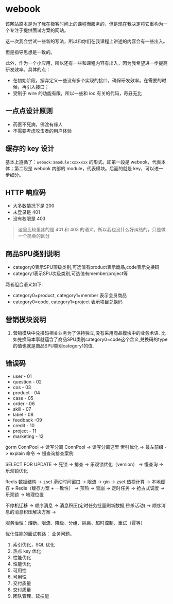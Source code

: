 # webook

该网站原本是为了我在极客时间上的课程而服务的，但是现在我决定将它重构为一个专注于提供面试方案的网站。

这一次我会尝试一些新的写法，所以和你们在我课程上讲述的内容会有一些出入。

但是指导思想是一致的。

此外，作为一个小应用，所以还有一些和课程内容有出入，因为我希望进一步提高研发效率。具体的点：
- 在初始阶段，摒弃定义一些没有多个实现的接口，确保研发效率。在需要的时候，再引入接口；
- 受制于 wire 的功能有限，所以一些和 ioc 有关的代码，奇丑无比

## 一点点设计原则
- 药医不死病，佛渡有缘人
- 不需要考虑攻击者的用户体验

## 缓存的 key 设计
基本上遵循了：`webook:$module:xxxxxxx` 的形式。即第一段是 webook，代表本体；第二段是 webook 内部的 module，代表模块。后面的就是 key，可以进一步细分。

## HTTP 响应码
- 大多数情况下是 200
- 未登录是 401
- 没有权限是 403

> 这里比较蛋疼的是 401 和 403 的语义。所以我也没什么好纠结的，只是做一个简单的区分

## 商品SPU类别说明
- category0表示SPU顶级类别,可选值有product表示商品,code表示兑换码
- category1表示SPU次级类别,可选值有member/project等

两者组合语义如下:
- category0=product, category1=member 表示会员商品
- category0=code, category1=project 表示项目兑换码

## 营销模块说明

1. 营销模块中兑换码相关业务为了保持独立,没有采用商品模块中的业务术语. 比如兑换码本事就蕴含了商品SPU类别category0=code这个含义,兑换码的type的值也就是商品SPU类别category1的值.

## 错误码
- user - 01
- question - 02
- cos - 03
- product - 04
- case - 05
- order - 06
- skill - 07
- label - 08
- feedback -09
- credit - 10
- project - 11
- marketing - 12

gorm ConnPool -> 读写分离 ConnPool -> 读写分离这里
索引优化 -> 最左前缀 -> explain 命令 -> 慢查询排查案例

SELECT FOR UPDATE -> 死锁 -> 排查 -> 乐观锁优化（version）
    -> 慢查询 -> 乐观锁优化

Redis 数据结构 -> zset 滑动时间窗口 -> 限流 -> gin
        -> zset 热榜计算 -> 本地缓存 + Redis（缓存方案 + 一致性） -> 预热 -> 雪崩
                                -> 定时任务 -> 抢占式调度 -> 乐观锁
        -> 地理位置


不停机迁移 -> 顺序消息 -> 消息积压(定时任务批量刷新数据,秒杀活动) -> 顺序消息的消息积压解决方案 -> 

服务治理：熔断、限流、降级、分组、隔离、超时控制、重试（幂等）

优化性能的面试套路：
业务问题。
1. 索引优化，SQL 优化
2. 热点 key 优化
3. 性能优化
4. 性能优化
5. 可用性
6. 可用性
7. 交付质量
8. 交付质量
9. 团队管理、软技能
